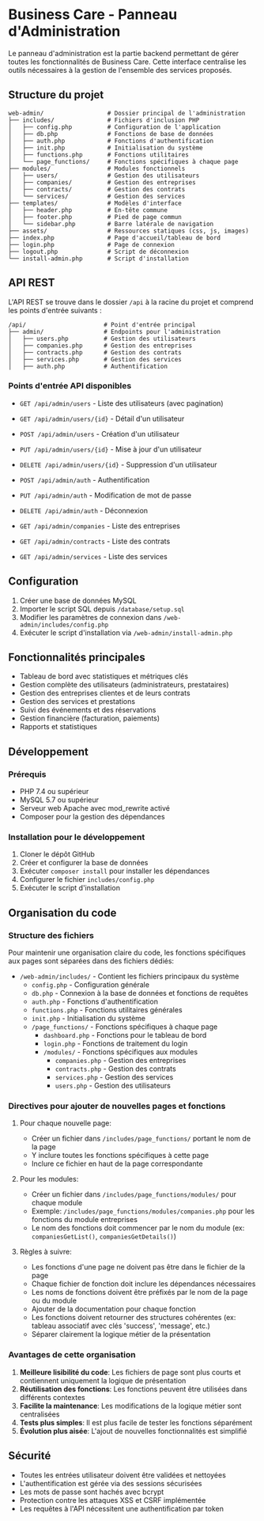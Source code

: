 # Business Care - Panneau d'Administration

Le panneau d'administration est la partie backend permettant de gérer toutes les fonctionnalités de Business Care. Cette interface centralise les outils nécessaires à la gestion de l'ensemble des services proposés.

## Structure du projet

```
web-admin/                  # Dossier principal de l'administration
├── includes/               # Fichiers d'inclusion PHP
│   ├── config.php          # Configuration de l'application
│   ├── db.php              # Fonctions de base de données
│   ├── auth.php            # Fonctions d'authentification
│   ├── init.php            # Initialisation du système
│   ├── functions.php       # Fonctions utilitaires
│   └── page_functions/     # Fonctions spécifiques à chaque page
├── modules/                # Modules fonctionnels
│   ├── users/              # Gestion des utilisateurs
│   ├── companies/          # Gestion des entreprises
│   ├── contracts/          # Gestion des contrats
│   └── services/           # Gestion des services
├── templates/              # Modèles d'interface
│   ├── header.php          # En-tête commune
│   ├── footer.php          # Pied de page commun
│   └── sidebar.php         # Barre latérale de navigation
├── assets/                 # Ressources statiques (css, js, images)
├── index.php               # Page d'accueil/tableau de bord
├── login.php               # Page de connexion
├── logout.php              # Script de déconnexion
└── install-admin.php       # Script d'installation
```

## API REST

L'API REST se trouve dans le dossier `/api` à la racine du projet et comprend les points d'entrée suivants :

```
/api/                      # Point d'entrée principal
├── admin/                 # Endpoints pour l'administration
│   ├── users.php          # Gestion des utilisateurs
│   ├── companies.php      # Gestion des entreprises
│   ├── contracts.php      # Gestion des contrats
│   ├── services.php       # Gestion des services
│   ├── auth.php           # Authentification
```

### Points d'entrée API disponibles

- `GET /api/admin/users` - Liste des utilisateurs (avec pagination)
- `GET /api/admin/users/{id}` - Détail d'un utilisateur
- `POST /api/admin/users` - Création d'un utilisateur
- `PUT /api/admin/users/{id}` - Mise à jour d'un utilisateur
- `DELETE /api/admin/users/{id}` - Suppression d'un utilisateur

- `POST /api/admin/auth` - Authentification
- `PUT /api/admin/auth` - Modification de mot de passe
- `DELETE /api/admin/auth` - Déconnexion

- `GET /api/admin/companies` - Liste des entreprises
- `GET /api/admin/contracts` - Liste des contrats
- `GET /api/admin/services` - Liste des services

## Configuration

1. Créer une base de données MySQL
2. Importer le script SQL depuis `/database/setup.sql`
3. Modifier les paramètres de connexion dans `/web-admin/includes/config.php`
4. Exécuter le script d'installation via `/web-admin/install-admin.php`

## Fonctionnalités principales

- Tableau de bord avec statistiques et métriques clés
- Gestion complète des utilisateurs (administrateurs, prestataires)
- Gestion des entreprises clientes et de leurs contrats
- Gestion des services et prestations
- Suivi des événements et des réservations
- Gestion financière (facturation, paiements)
- Rapports et statistiques

## Développement

### Prérequis

- PHP 7.4 ou supérieur
- MySQL 5.7 ou supérieur
- Serveur web Apache avec mod_rewrite activé
- Composer pour la gestion des dépendances

### Installation pour le développement

1. Cloner le dépôt GitHub
2. Créer et configurer la base de données
3. Exécuter `composer install` pour installer les dépendances
4. Configurer le fichier `includes/config.php`
5. Exécuter le script d'installation

## Organisation du code

### Structure des fichiers

Pour maintenir une organisation claire du code, les fonctions spécifiques aux pages sont séparées dans des fichiers dédiés:

- `/web-admin/includes/` - Contient les fichiers principaux du système
  - `config.php` - Configuration générale
  - `db.php` - Connexion à la base de données et fonctions de requêtes
  - `auth.php` - Fonctions d'authentification
  - `functions.php` - Fonctions utilitaires générales
  - `init.php` - Initialisation du système
  - `/page_functions/` - Fonctions spécifiques à chaque page
    - `dashboard.php` - Fonctions pour le tableau de bord
    - `login.php` - Fonctions de traitement du login
    - `/modules/` - Fonctions spécifiques aux modules
      - `companies.php` - Gestion des entreprises
      - `contracts.php` - Gestion des contrats
      - `services.php` - Gestion des services
      - `users.php` - Gestion des utilisateurs

### Directives pour ajouter de nouvelles pages et fonctions

1. Pour chaque nouvelle page:
   - Créer un fichier dans `/includes/page_functions/` portant le nom de la page
   - Y inclure toutes les fonctions spécifiques à cette page
   - Inclure ce fichier en haut de la page correspondante

2. Pour les modules:
   - Créer un fichier dans `/includes/page_functions/modules/` pour chaque module
   - Exemple: `/includes/page_functions/modules/companies.php` pour les fonctions du module entreprises
   - Le nom des fonctions doit commencer par le nom du module (ex: `companiesGetList()`, `companiesGetDetails()`)

3. Règles à suivre:
   - Les fonctions d'une page ne doivent pas être dans le fichier de la page
   - Chaque fichier de fonction doit inclure les dépendances nécessaires
   - Les noms de fonctions doivent être préfixés par le nom de la page ou du module
   - Ajouter de la documentation pour chaque fonction
   - Les fonctions doivent retourner des structures cohérentes (ex: tableau associatif avec clés 'success', 'message', etc.)
   - Séparer clairement la logique métier de la présentation

### Avantages de cette organisation

1. **Meilleure lisibilité du code**: Les fichiers de page sont plus courts et contiennent uniquement la logique de présentation
2. **Réutilisation des fonctions**: Les fonctions peuvent être utilisées dans différents contextes
3. **Facilite la maintenance**: Les modifications de la logique métier sont centralisées
4. **Tests plus simples**: Il est plus facile de tester les fonctions séparément
5. **Évolution plus aisée**: L'ajout de nouvelles fonctionnalités est simplifié

## Sécurité

- Toutes les entrées utilisateur doivent être validées et nettoyées
- L'authentification est gérée via des sessions sécurisées
- Les mots de passe sont hachés avec bcrypt
- Protection contre les attaques XSS et CSRF implémentée
- Les requêtes à l'API nécessitent une authentification par token 